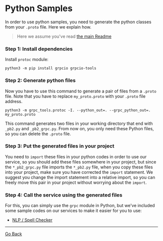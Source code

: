 # Python Samples

In order to use python samples, you need to generate the python classes from
your `.proto` file. Here we explain how.

> Here we assume you've read [the main Readme](./../README.md)

### Step 1: Install dependencies
Install `protoc` module:  
```shell script
python3 -m pip install grpcio grpcio-tools
```

### Step 2: Generate python files
Now you have to use this command to generate a pair of files from a `.proto`
file. Note that you have to replace `my_proto.proto` with your `.proto` file
address.
```shell script
python3 -m grpc_tools.protoc -I. --python_out=. --grpc_python_out=. my_proto.proto
```
This command generates two files in your working directory that end with
`_pb2.py` and `_pb2_grpc.py`. From now on, you only need these Python files, so
you can delete the `.proto` file.

### Step 3: Put the generated files in your project
You need to `import` these files in your python codes in order to use our
service, so you should add these files somewhere in your project, but since
the `*_pb2_grpc.py` file imports the `*_pb2.py` file, when you copy these
files into your project, make sure you have corrected the `import` statement.
We suggest you change the import statement into a relative import, so you can
freely move this pair in your project without worrying about the `import`.

### Step 4: Call the service using the generated files
For this, you can simply use the `grpc` module in Python, but we've included
some sample codes on our services to make it easier for you to use:
* [NLP / Spell Checker](./nlp/spell_checker/)

---
[Go Back](./../README.md)
